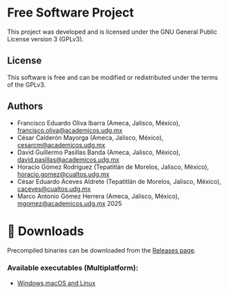 # Free Software Project

This project was developed and is licensed under the GNU General Public License version 3 (GPLv3).

## License
This software is free and can be modified or redistributed under the terms of the GPLv3.

## Authors
 * Francisco Eduardo Oliva Ibarra (Ameca, Jalisco, México), francisco.oliva@academicos.udg.mx
 * César Calderón Mayorga (Ameca, Jalisco, México), cesarcm@academicos.udg.mx
 * David Guillermo Pasillas Banda (Ameca, Jalisco, México), david.pasillas@academicos.udg.mx
 * Horacio Gómez Rodríguez (Tepatitlán de Morelos, Jalisco, México), horacio.gomez@cualtos.udg.mx
 * César Eduardo Aceves Aldrete (Tepatitlán de Morelos, Jalisco, México), caceves@cualtos.udg.mx
 * Marco Antonio Gómez Herrera (Ameca, Jalisco, México), mgomez@academicos.udg.mx
2025

# 🚀 Downloads
Precompiled binaries can be downloaded from the [Releases page](https://github.com/FranciscoOliva/SIMMADLL/releases/tag/v1.0.0).

### Available executables (Multiplatform):
- [Windows,macOS and Linux](https://github.com/FranciscoOliva/SIMMADLL/releases/download/v1.0.0/SIMMADLL.jar)